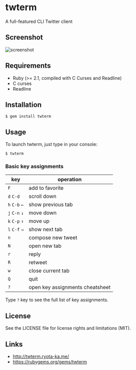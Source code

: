 # twterm

A full-featured CLI Twitter client

## Screenshot

![screenshot](http://twterm.ryota-ka.me/screenshot.png)

## Requirements

- Ruby (>= 2.1, compiled with C Curses and Readline)
- C curses
- Readline

## Installation

```
$ gem install twterm
```

## Usage

To launch twterm, just type in your console:

```
$ twterm
```

### Basic key assignments

key | operation
--- | ---
`F` | add to favorite
`d` `C-d` | scroll down
`h` `C-b` `←` | show previous tab
`j` `C-n` `↓` | move down
`k` `C-p` `↑` | move up
`l` `C-f` `→` | show next tab
`n` | compose new tweet
`N` | open new tab
`r` | reply
`R` | retweet
`w` | close current tab
`Q` | quit
`?` | open key assignments cheatsheet

Type `?` key to see the full list of key assignments.

## License

See the LICENSE file for license rights and limitations (MIT).

## Links

- http://twterm.ryota-ka.me/
- https://rubygems.org/gems/twterm
